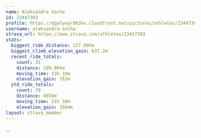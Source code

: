 ```yaml
---
name: Aleksandra Socha
id: 23447303
profile: https://dgalywyr863hv.cloudfront.net/pictures/athletes/23447303/14745546/4/large.jpg
username: aleksandra-socha
strava_url: https://www.strava.com/athletes/23447303
stats:
  biggest_ride_distance: 117.89km
  biggest_climb_elevation_gain: 637.2m
  recent_ride_totals:
    count: 31
    distance: 289.06km
    moving_time: 13h 10m
    elevation_gain: 783m
  ytd_ride_totals:
    count: 79
    distance: 885km
    moving_time: 51h 30m
    elevation_gain: 3584m
layout: strava_member
--- 
```

...
